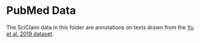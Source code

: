 # PubMed Data

The SciClaim data in this folder are annotations on texts drawn from the [Yu et al. 2019 dataset](https://github.com/junwang4/causal-language-use-in-science).